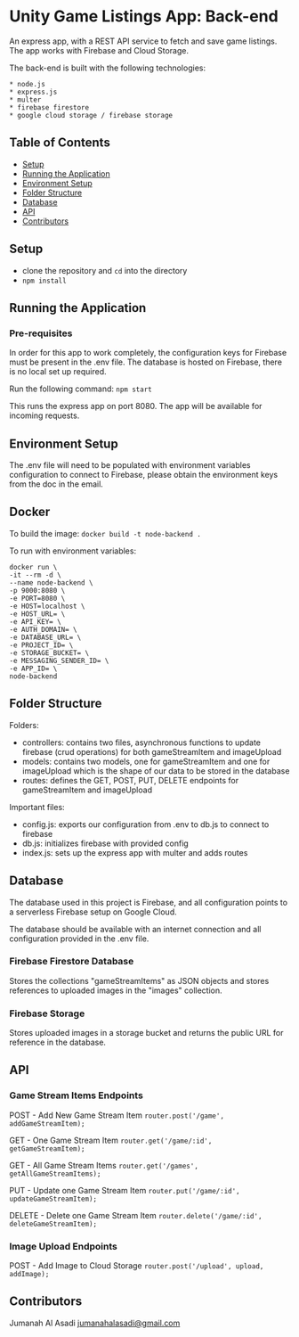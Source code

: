 
# Unity Game Listings App: Back-end

An express app, with a REST API service to fetch and save game listings. The app works with Firebase and Cloud Storage.

The back-end is built with the following technologies:

	* node.js
    * express.js 
    * multer
    * firebase firestore
    * google cloud storage / firebase storage

## Table of Contents
- [Setup](#setup)
- [Running the Application](#running-the-application)
- [Environment Setup](#environment-setup)
- [Folder Structure](#folder-structure)
- [Database](#database)
- [API](#api)
- [Contributors](#contributors)


## Setup

* clone the repository and `cd` into the directory
* `npm install`

## Running the Application

### Pre-requisites

In order for this app to work completely, the configuration keys for Firebase must be present in the .env file. The database is hosted on Firebase, there is no local set up required. 

Run the following command: 
```npm start```

This runs the express app on port 8080. The app will be available for incoming requests.

## Environment Setup

The .env file will need to be populated with environment variables configuration to connect to Firebase, please obtain the environment keys from the doc in the email. 

## Docker

To build the image:
```docker build -t node-backend . ```

To run with environment variables:
```
docker run \
-it --rm -d \
--name node-backend \
-p 9000:8080 \
-e PORT=8080 \
-e HOST=localhost \
-e HOST_URL= \
-e API_KEY= \
-e AUTH_DOMAIN= \
-e DATABASE_URL= \
-e PROJECT_ID= \
-e STORAGE_BUCKET= \
-e MESSAGING_SENDER_ID= \
-e APP_ID= \
node-backend
```

## Folder Structure

Folders:
- controllers: contains two files, asynchronous functions to update firebase (crud operations) for both gameStreamItem and imageUpload
- models: contains two models, one for gameStreamItem and one for imageUpload which is the shape of our data to be stored in the database
- routes: defines the GET, POST, PUT, DELETE endpoints for gameStreamItem and imageUpload

Important files:
- config.js: exports our configuration from .env to db.js to connect to firebase
- db.js: initializes firebase with provided config
- index.js: sets up the express app with multer and adds routes


## Database
The database used in this project is Firebase, and all configuration points to a serverless Firebase setup on Google Cloud. 

The database should be available with an internet connection and all configuration provided in the .env file. 

### Firebase Firestore Database
Stores the collections "gameStreamItems" as JSON objects and stores references to uploaded images in the "images" collection.

### Firebase Storage
Stores uploaded images in a storage bucket and returns the public URL for reference in the database.


## API

### Game Stream Items Endpoints

POST - Add New Game Stream Item
```router.post('/game', addGameStreamItem);```

GET - One Game Stream Item
```router.get('/game/:id', getGameStreamItem);```

GET - All Game Stream Items
```router.get('/games', getAllGameStreamItems);```

PUT - Update one Game Stream Item
```router.put('/game/:id', updateGameStreamItem);```

DELETE - Delete one Game Stream Item
```router.delete('/game/:id', deleteGameStreamItem);```


### Image Upload Endpoints

POST - Add Image to Cloud Storage
```router.post('/upload', upload, addImage);```



## Contributors
Jumanah Al Asadi
jumanahalasadi@gmail.com